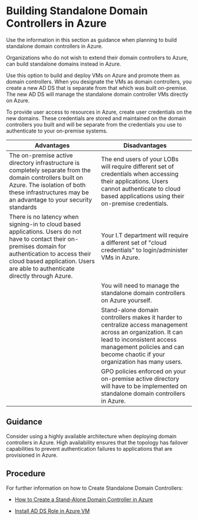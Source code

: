 # Building Standalone Domain Controllers in Azure

Use the information in this section as guidance when planning to build standalone domain controllers in Azure.

Organizations who do not wish to extend their domain controllers to Azure, can build standalone domains instead in Azure. 

Use this option to build and deploy VMs on Azure and promote them as domain controllers. When you designate the VMs as domain controllers, you create a new AD DS that is separate from that which was built on-premise. The new AD DS will manage the standalone domain controller VMs directly on Azure.

To provide user access to resources in Azure, create user credentials on the new domains. These credentials are stored and maintained on the domain controllers you built and will be separate from the credentials you use to authenticate to your on-premise systems.


|**Advantages** | **Disadvantages** |  
| -------------| -------------| 
|The on-premise active directory infrastructure is completely separate from the domain controllers built on Azure. The isolation of both these infrastructures may be an advantage to your security standards | The end users of your LOBs will require different set of credentials when accessing their applications. Users cannot authenticate to cloud based applications using their on-premise credentials. |
|There is no latency when signing-in to cloud based applications. Users do not have to contact their on-premises domain for authentication to access their cloud based application. Users are able to authenticate directly through Azure.   |Your I.T department will require a different set of "cloud credentials" to login/administer VMs in Azure. |
||You will need to manage the standalone domain controllers on Azure yourself.  |
||Stand-alone domain controllers makes it harder to centralize access management across an organization. It can lead to inconsistent access management policies and can become chaotic if your organization has many users. |
||GPO policies enforced on your on-premise active directory will have to be implemented on standalone domain controllers in Azure. |


## Guidance

Consider using a highly available architecture when deploying domain controllers in Azure. High availability ensures that the topology has failover capabilities to prevent authentication failures to applications that are provisioned in Azure.


## Procedure

For further information on how to Create Standalone Domain Controllers:
	
  - [How to Create a Stand-Alone Domain Controller in Azure](https://docs.microsoft.com/en-us/windows-server/identity/ad-ds/introduction-to-active-directory-domain-services-ad-ds-virtualization-level-100#create-azure-vms-for-the-dc-roles)

  - [Install AD DS Role in Azure VM](https://docs.microsoft.com/en-us/windows-server/identity/ad-ds/introduction-to-active-directory-domain-services-ad-ds-virtualization-level-100#install-ad-ds-on-azure-vms)

